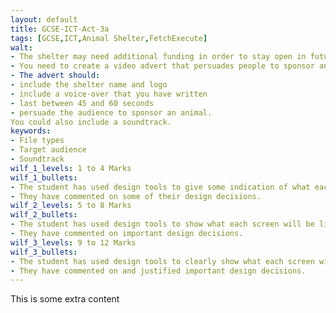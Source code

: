 ```yaml
---
layout: default
title: GCSE-ICT-Act-3a
tags: [GCSE,ICT,Animal Shelter,FetchExecute]
walt:
- The shelter may need additional funding in order to stay open in future years.
- You need to create a video advert that persuades people to sponsor an animal.
- The advert should:
- include the shelter name and logo
- include a voice-over that you have written
- last between 45 and 60 seconds
- persuade the audience to sponsor an animal.
You could also include a soundtrack.
keywords:
- File types
- Target audience
- Soundtrack
wilf_1_levels: 1 to 4 Marks
wilf_1_bullets: 
- The student has used design tools to give some indication of what each screen will be like. 
- They have commented on some of their design decisions.
wilf_2_levels: 5 to 8 Marks
wilf_2_bullets:
- The student has used design tools to show what each screen will be like, and how they are linked together. 
- They have commented on important design decisions.
wilf_3_levels: 9 to 12 Marks
wilf_3_bullets:
- The student has used design tools to clearly show what each screen will be like and pathways through the product. 
- They have commented on and justified important design decisions.
---
```

This is some extra content

